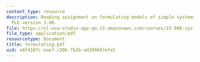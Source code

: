 ```yaml
---
content_type: resource
description: Reading assignment on formulating models of simple systems using Vensim
  PLE version 3.0B.
file: https://ol-ocw-studio-app-qa.s3.amazonaws.com/courses/15-988-system-dynamics-self-study-fall-1998-spring-1999/e8f4107ceae7c20b7b2bad399687efe5_formulating.pdf
file_type: application/pdf
resourcetype: Document
title: formulating.pdf
uid: e8f4107c-eae7-c20b-7b2b-ad399687efe5
---
```

